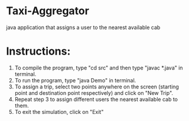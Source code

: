 # Taxi-Aggregator
java application that assigns a user to the nearest available cab
# Instructions:
1. To compile the program, type "cd src" and then type "javac *.java" in terminal.
2. To run the program, type "java Demo" in terminal.
3. To assign a trip, select two points anywhere on the screen (starting point and destination point respectively) and click on    "New Trip".
4. Repeat step 3 to assign different users the nearest available cab to them.
5. To exit the simulation, click on "Exit"
